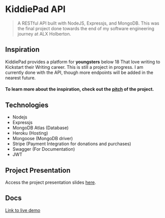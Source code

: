 # KiddiePad API

> A RESTful API built with NodeJS, Expressjs, and MongoDB. This was the final project done towards the end of my software engineering journey at ALX Holberton.

## Inspiration
KiddiePad provides a platform for **youngsters** below 18 That love writing to Kickstart their Writing career. This is still a project in progress. I am currently done with the API, though more endpoints will be added in the nearest future.
#### To learn more about the inspiration, check out the [pitch](https://1drv.ms/p/s!AiTanVehGkLplA52ckzzHPG8LgW7?e=Lq9ooo) of the project.

## Technologies
- Nodejs
- Expressjs
- MongoDB Atlas (Database)
- Heroku (Hosting)
- Mongoose (MongoDB driver)
- Stripe (Payment Integration for donations and purchases)
- Swagger (For Documentation)
- JWT

## Project Presentation
Access the project presentation slides [here](https://1drv.ms/p/s!AiTanVehGkLplBaplOlFmbbVBRDo?e=nP7irU).

## Docs
[Link to live demo](https://kiddiepad-api.herokuapp.com/api-docs)

